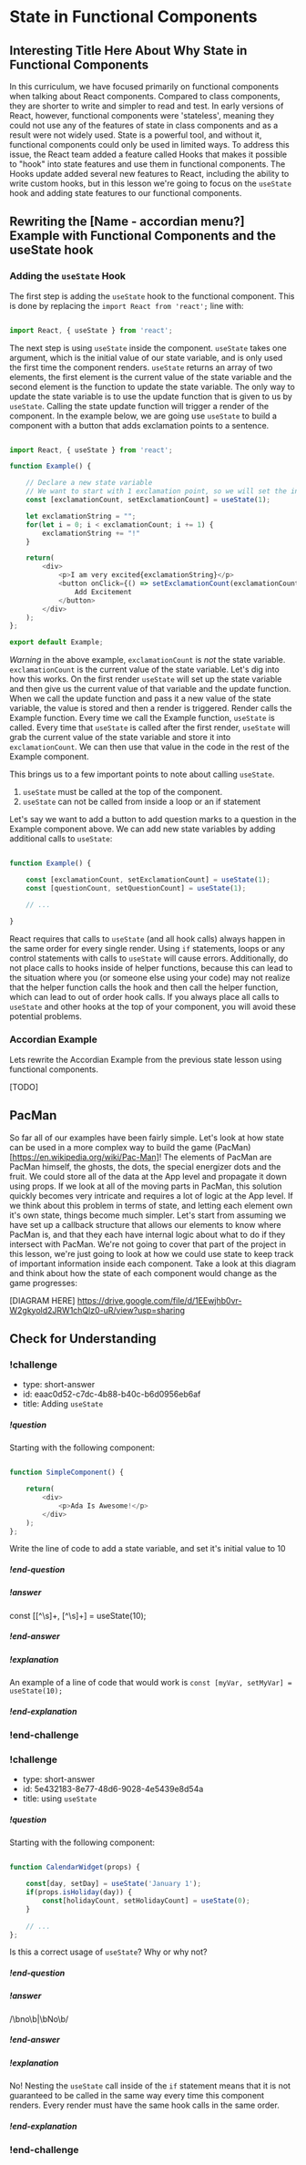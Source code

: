 # State in Functional Components

## Interesting Title Here About Why State in Functional Components

In this curriculum, we have focused primarily on functional components when talking about React components.  Compared to class components, they are shorter to write and simpler to read and test.  In early versions of React, however, functional components were 'stateless', meaning they could not use any of the features of state in class components and as a result were not widely used.  State is a powerful tool, and without it, functional components could only be used in limited ways.  To address this issue, the React team added a feature called Hooks that makes it possible to "hook" into state features and use them in functional components.  The Hooks update added several new features to React, including the ability to write custom hooks, but in this lesson we're going to focus on the `useState` hook and adding state features to our functional components.

## Rewriting the [Name - accordian menu?] Example with Functional Components and the useState hook

### Adding the `useState` Hook

The first step is adding the `useState` hook to the functional component.  This is done by replacing the `import React from 'react';` line with:

```javascript

import React, { useState } from 'react';

```

The next step is using `useState` inside the component.  `useState` takes one argument, which is the initial value of our state variable, and is only used the first time the component renders.  `useState` returns an array of two elements, the first element is the current value of the state variable and the second element is the function to update the state variable.  The only way to update the state variable is to use the update function that is given to us by `useState`.  Calling the state update function will trigger a render of the component.  In the example below, we are going use `useState` to build a component with a button that adds exclamation points to a sentence.

```javascript

import React, { useState } from 'react';

function Example() {

    // Declare a new state variable
    // We want to start with 1 exclamation point, so we will set the initial value to 1
    const [exclamationCount, setExclamationCount] = useState(1);

    let exclamationString = "";
    for(let i = 0; i < exclamationCount; i += 1) {
        exclamationString += "!"
    }

    return(
        <div>
            <p>I am very excited{exclamationString}</p>
            <button onClick={() => setExclamationCount(exclamationCount + 1)}>
                Add Excitement
            </button>
        </div>
    );
};

export default Example;

```

*Warning* in the above example, `exclamationCount` is *not* the state variable.  `exclamationCount` is the current value of the state variable.  Let's dig into how this works.  On the first render `useState` will set up the state variable and then give us the current value of that variable and the update function.  When we call the update function and pass it a new value of the state variable, the value is stored and then a render is triggered.  Render calls the Example function.  Every time we call the Example function, `useState` is called.  Every time that `useState` is called after the first render, `useState` will grab the current value of the state variable and store it into `exclamationCount`.  We can then use that value in the code in the rest of the Example component.

This brings us to a few important points to note about calling `useState`.
1.  `useState` must be called at the top of the component.
1.  `useState` can not be called from inside a loop or an if statement

Let's say we want to add a button to add question marks to a question in the Example component above.  We can add new state variables by adding additional calls to `useState`:

```javascript

function Example() {

    const [exclamationCount, setExclamationCount] = useState(1);
    const [questionCount, setQuestionCount] = useState(1);

    // ...

}

```

React requires that calls to `useState` (and all hook calls) always happen in the same order for every single render.  Using `if` statements, loops or any control statements with calls to `useState` will cause errors.  Additionally, do not place calls to hooks inside of helper functions, because this can lead to the situation where you (or someone else using your code) may not realize that the helper function calls the hook and then call the helper function, which can lead to out of order hook calls.  If you always place all calls to `useState` and other hooks at the top of your component, you will avoid these potential problems.

###  Accordian Example

Lets rewrite the Accordian Example from the previous state lesson using functional components.

[TODO]


## PacMan

So far all of our examples have been fairly simple.  Let's look at how state can be used in a more complex way to build the game (PacMan)[https://en.wikipedia.org/wiki/Pac-Man]!  The elements of PacMan are PacMan himself, the ghosts, the dots, the special energizer dots and the fruit.  We could store all of the data at the App level and propagate it down using props.  If we look at all of the moving parts in PacMan, this solution quickly becomes very intricate and requires a lot of logic at the App level. If we think about this problem in terms of state, and letting each element own it's own state, things become much simpler.  Let's start from assuming we have set up a callback structure that allows our elements to know where PacMan is, and that they each have internal logic about what to do if they intersect with PacMan.  We're not going to cover that part of the project in this lesson, we're just going to look at how we could use state to keep track of important information inside each component.  Take a look at this diagram and think about how the state of each component would change as the game progresses:

[DIAGRAM HERE] https://drive.google.com/file/d/1EEwjhb0vr-W2gkyold2JRW1chQlz0-uR/view?usp=sharing

## Check for Understanding

<!--BEGIN CHALLENGE-->

### !challenge

* type: short-answer
* id: eaac0d52-c7dc-4b88-b40c-b6d0956eb6af
* title: Adding `useState`

##### !question

Starting with the following component:
```javascript

function SimpleComponent() {

    return(
        <div>
            <p>Ada Is Awesome!</p>
        </div>
    );
};

```

Write the line of code to add a state variable, and set it's initial value to 10

##### !end-question

##### !answer

const \[[^\s]+, [^\s]+\] = useState\(10\);

##### !end-answer

##### !explanation

An example of a line of code that would work is `const [myVar, setMyVar] = useState(10);`

##### !end-explanation

### !end-challenge

<!--END CHALLENGE-->

<!--BEGIN CHALLENGE-->

### !challenge

* type: short-answer
* id: 5e432183-8e77-48d6-9028-4e5439e8d54a
* title: using `useState`
<!--Other optional fields (checkpoints only) -->
<!--`points: 1`: the number of points for scoring as a checkpoint-->
<!--`topics: python, pandas`: the topics for analyzing points-->

##### !question

Starting with the following component:
```javascript

function CalendarWidget(props) {

    const[day, setDay] = useState('January 1');
    if(props.isHoliday(day)) {
        const[holidayCount, setHolidayCount] = useState(0);
    }
    
    // ...
};

```

Is this a correct usage of `useState`?  Why or why not?

##### !end-question

##### !answer

/\bno\b|\bNo\b/
##### !end-answer

<!--optional-->
##### !explanation

No!  Nesting the `useState` call inside of the `if` statement means that it is not guaranteed to be called in the same way every time this component renders.  Every render must have the same hook calls in the same order.

##### !end-explanation

### !end-challenge

<!--END CHALLENGE-->